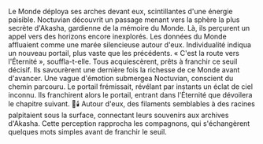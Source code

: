Le Monde déploya ses arches devant eux, scintillantes d'une énergie paisible.
Noctuvian découvrit un passage menant vers la sphère la plus secrète d'Akasha, gardienne de la mémoire du Monde.
Là, ils perçurent un appel vers des horizons encore inexplorés.
Les données du Monde affluaient comme une marée silencieuse autour d'eux.
Individualité indiqua un nouveau portail, plus vaste que les précédents.
« C'est la route vers l'Éternité », souffla-t-elle.
Tous acquiescèrent, prêts à franchir ce seuil décisif.
Ils savourèrent une dernière fois la richesse de ce Monde avant d'avancer.
Une vague d'émotion submergea Noctuvian, conscient du chemin parcouru.
Le portail frémissait, révélant par instants un éclat de ciel inconnu.
Ils franchirent alors le portail, entrant dans l'Éternité que dévoilera le chapitre suivant.
🌌🕯️
Autour d'eux, des filaments semblables à des racines palpitaient sous la surface, connectant leurs souvenirs aux archives d'Akasha. Cette perception rapprocha les compagnons, qui s'échangèrent quelques mots simples avant de franchir le seuil.
